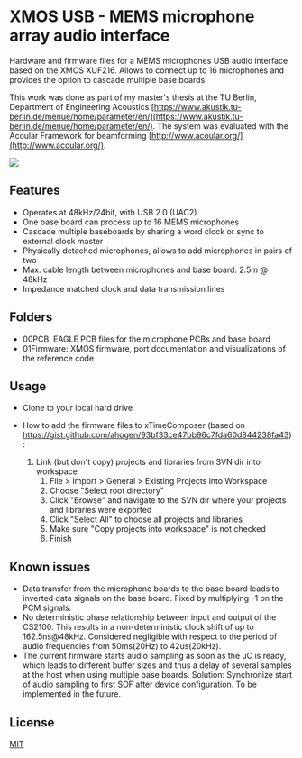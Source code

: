 # XMOS USB - MEMS microphone array audio interface
Hardware and firmware files for a MEMS microphones USB audio interface based on the XMOS XUF216. Allows to connect up to  16 microphones and provides the option to cascade multiple base boards.  

This work was done as part of my master's thesis at the TU Berlin, Department of Engineering Acoustics [https://www.akustik.tu-berlin.de/menue/home/parameter/en/](https://www.akustik.tu-berlin.de/menue/home/parameter/en/). The system was evaluated with the Acoular Framework for beamforming [http://www.acoular.org/](http://www.acoular.org/).

<img src="https://github.com/simongapp/xmos_usb_mems_interface/blob/master/images/IMG_5449.JPG">  

## Features
- Operates at 48kHz/24bit, with USB 2.0 (UAC2)
- One base board can process up to 16 MEMS microphones
- Cascade multiple baseboards by sharing a word clock or sync to external clock master
- Physically detached microphones, allows to add microphones in pairs of two
- Max. cable length between microphones and base board: 2.5m @ 48kHz
- Impedance matched clock and data transmission lines

## Folders
- 00PCB: EAGLE PCB files for the microphone PCBs and base board
- 01Firmware: XMOS firmware, port documentation and visualizations of the reference code

## Usage
- Clone to your local hard drive

- How to add the firmware files to xTimeComposer (based on https://gist.github.com/ahogen/93bf33ce47bb96c7fda60d844238fa43):  
  1. Link (but don't copy) projects and libraries from SVN dir into workspace
     1. File > Import > General > Existing Projects into Workspace
     2. Choose "Select root directory"
     3. Click "Browse" and navigate to the SVN dir where your projects and libraries were exported
     4. Click "Select All" to choose all projects and libraries
     5. Make sure "Copy projects into workspace" is not checked
     6. Finish

## Known issues
- Data transfer from the microphone boards to the base board leads to inverted data signals on the base board. Fixed by multiplying -1 on the PCM signals.
- No deterministic phase relationship between input and output of the CS2100. This results in a non-deterministic clock shift of up to 162.5ns@48kHz. Considered negligible with respect to the period of audio frequencies from 50ms(20Hz) to 42us(20kHz).
- The current firmware starts audio sampling as soon as the uC is ready, which leads to different buffer sizes and thus a delay of several samples at the host when using multiple base boards. Solution: Synchronize start of audio sampling to first SOF after device configuration. To be implemented in the future.

## License
[MIT](https://choosealicense.com/licenses/mit/)
